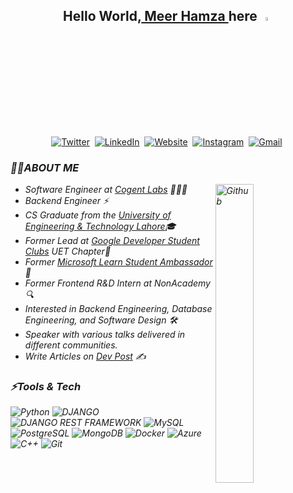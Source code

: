## <div align="center">Hello World,<a href = "https://meerhamzadev.web.app/"> Meer Hamza </a> here <img width="4%" height="4%" src="https://github.com/TheDudeThatCode/TheDudeThatCode/blob/master/Assets/Hi.gif" width="30px" alt="Waving"></div>

<p align="center">
<br>
<a href="https://twitter.com/meerhamzadev"><img src="https://img.shields.io/badge/Twitter-1DA1F2?style=for-the-badge&logo=twitter&logoColor=white" alt="Twitter" /></a>&nbsp;
<a href="https://linkedin.com/in/meerhamzadev/"><img src="https://img.shields.io/badge/linkedin-%230077B5.svg?&style=for-the-badge&logo=linkedin&logoColor=white" alt="LinkedIn" /></a>&nbsp;
<a href="https://dev.to/meerhamzadev/"><img alt="Website" src="https://img.shields.io/badge/dev.to-0A0A0A?style=for-the-badge&logo=dev-dot-to&logoColor=white"></a>&nbsp;
<a href="https://www.instagram.com/meerhamzadev/"><img src="https://img.shields.io/badge/instagram-%23E4405F.svg?&style=for-the-badge&logo=instagram&logoColor=white" alt="Instagram" /></a>&nbsp;
<a href="mailto:hamzababar37@gmail.com?subject=From%20GitHub&body=Hi,%20there.%20Found%20you%20from%20GitHub."><img src="https://img.shields.io/badge/gmail-%23D14836.svg?&style=for-the-badge&logo=gmail&logoColor=white" alt="Gmail"/></a>&nbsp;
</p>

<h3><i>🙋‍♂️ABOUT ME<i/></h3>
<!--   <img width="35%" align="right" alt="Github" src="https://user-images.githubusercontent.com/48678280/88862734-4903af80-d201-11ea-968b-9c939d88a37c.gif" /> -->
<img width="35%" align="right" alt="Github" src="https://user-images.githubusercontent.com/48678280/88862734-4903af80-d201-11ea-968b-9c939d88a37c.gif" />

  -  Software Engineer at [Cogent Labs](https://github.com/cogent-Labs-Inc/) 👨🏻‍💻
  -  Backend Engineer ⚡
  -  CS Graduate from the [University of Engineering & Technology Lahore](https://uet.edu.pk/)🎓
  -  Former Lead at [Google Developer Student Clubs](https://developers.google.com/community/dsc) UET Chapter🚀
  -  Former [Microsoft Learn Student Ambassador](https://studentambassadors.microsoft.com) 🔰
  -  Former Frontend R&D Intern at NonAcademy 🔍
  -  Interested in Backend Engineering, Database Engineering, and Software Design 🛠️
  -  Speaker with various talks delivered in different communities.
  -  Write Articles on [Dev Post](https://dev.to/meerhamzadev) ✍️

<h3><i>⚡Tools & Tech</i></h3>

![Python](https://img.shields.io/badge/-PYTHON-FFDE57?style=plastic&logo=python)
![DJANGO](https://img.shields.io/badge/DJANGO-092e20?style=plastic&logo=django)
![DJANGO REST FRAMEWORK](https://img.shields.io/badge/DJANGO%20REST%20FRAMEWORK-960018?style=plastic&logo=djangorestframework)
![MySQL](https://img.shields.io/badge/-MySQL-F29111?style=plastic&logo=mysql&logoColor=00758F)
![PostgreSQL](https://img.shields.io/badge/-POSTGRESQL-000031?style=plastic&logo=postgresql)
![MongoDB](https://img.shields.io/badge/-MongoDB-000000?style=plastic&logo=mongodb&logoColor=green)
![Docker](https://img.shields.io/badge/-docker-18186d?style=plastic&logo=docker)
![Azure](https://img.shields.io/badge/-Azure-007FFF?style=plastic&logo=microsoft%20azure)
![C++](https://img.shields.io/badge/-C++-blue?style=plastic&logo=cplusplus)
![Git](https://img.shields.io/badge/-Git-black?style=plastic&logo=git)
